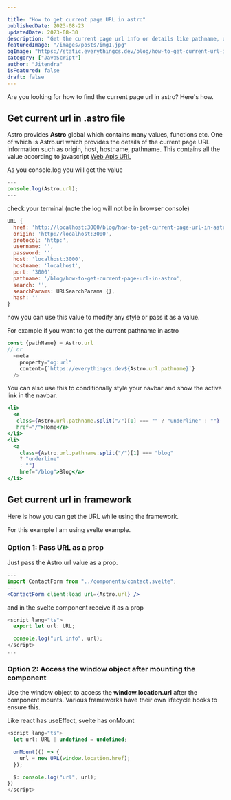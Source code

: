 ```yaml
---

title: "How to get current page URL in astro"
publishedDate: 2023-08-23
updatedDate: 2023-08-30
description: "Get the current page url info or details like pathname, origin, host, and hostname in astro"
featuredImage: "/images/posts/img1.jpg"
ogImage: "https://static.everythingcs.dev/blog/how-to-get-current-url-in-astro-image.png"
category: ["JavaScript"]
author: "Jitendra"
isFeatured: false
draft: false
---
```


Are you looking for how to find the current page url in astro? Here's how.

## Get current url in .astro file
Astro provides **Astro** global which contains many values, functions etc. One of which is Astro.url which provides the details of the current page URL information such as origin, host, hostname, pathname. This contains all the value according to javascript [Web Apis URL](https://developer.mozilla.org/en-US/docs/Web/API/URL)

As you console.log you will get the value

```js
---
console.log(Astro.url);
---
```

check your terminal (note the log will not be in browser console)

```js
URL {
  href: 'http://localhost:3000/blog/how-to-get-current-page-url-in-astro',
  origin: 'http://localhost:3000',
  protocol: 'http:',
  username: '',
  password: '',
  host: 'localhost:3000',
  hostname: 'localhost',
  port: '3000',
  pathname: '/blog/how-to-get-current-page-url-in-astro',
  search: '',
  searchParams: URLSearchParams {},
  hash: ''
}

```

now you can use this value to modify any style or pass it as a value. 

For example if you want to get the current pathname in astro

```js
const {pathName} = Astro.url
// or
  <meta
    property="og:url"
    content={`https://everythingcs.dev${Astro.url.pathname}`}
  />
```

You can also use this to conditionally style your navbar and show the active link in the navbar.

```jsx
<li>
  <a
   class={Astro.url.pathname.split("/")[1] === "" ? "underline" : ""}
   href="/">Home</a>
</li>
<li>
  <a
    class={Astro.url.pathname.split("/")[1] === "blog"
    ? "underline"
    : ""}
    href="/blog">Blog</a>
</li>
```

## Get current url in framework 

Here is how you can get the URL while using the framework.

For this example I am using svelte example.

### Option 1: Pass URL as a prop

Just pass the Astro.url value as a prop.

```jsx
---
import ContactForm from "../components/contact.svelte";
---
<ContactForm client:load url={Astro.url} />
```

and in the svelte component receive it as a prop

```js
<script lang="ts">
  export let url: URL;

  console.log("url info", url);
</script>
...

```

### Option 2: Access the window object after mounting the component

Use the window object to access the **window.location.url** after the component mounts. Various frameworks have their own lifecycle hooks to ensure this.

Like react has useEffect, svelte has onMount

```js
<script lang="ts">
  let url: URL | undefined = undefined;

  onMount(() => {
    url = new URL(window.location.href);
  });

  $: console.log("url", url);
})
</script>
```

